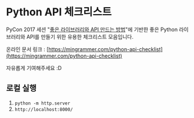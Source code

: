 # Python API 체크리스트
PyCon 2017 세션 "[좋은 라이브러리와 API 만드는 방법](https://www.youtube.com/watch?v=4mkFfce46zE)"에 기반한 좋은 Python 라이브러리와 API를 만들기 위한 유용한 체크리스트 모음입니다.

온라인 문서 링크 : [https://mingrammer.com/python-api-checklist](https://mingrammer.com/python-api-checklist)

자유롭게 기여해주세요 :D

## 로컬 실행
1. `python -m http.server`
2. `http://localhost:8000/`